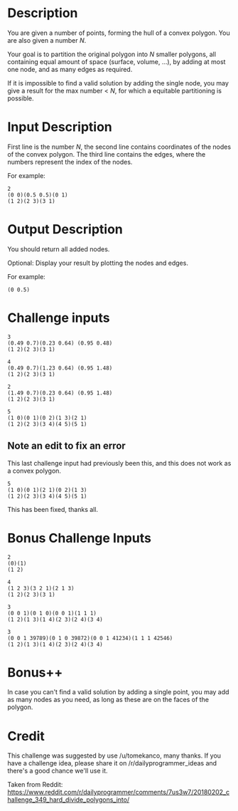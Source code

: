 
# Description

You are given a number of points, forming the hull of a convex polygon.  You are also given a number _N_. 

Your goal is to partition the original polygon into _N_ smaller polygons,  all containing equal amount of space (surface, volume, ...), by adding at most one node, and as many edges as required.

If it is impossible to find a valid solution by adding the single node,  you may give a result for the max number < _N_, for which a equitable partitioning is possible.

# Input Description

First line is the number _N_, the second line contains coordinates of the nodes of the convex polygon. The third line contains the edges, where the numbers represent the index of the nodes.

For example:

    2
    (0 0)(0.5 0.5)(0 1)
    (1 2)(2 3)(3 1)

# Output Description

You should return all added nodes.

Optional: Display your result by plotting the nodes and edges.

For example:

    (0 0.5)

# Challenge inputs

    3 
    (0.49 0.7)(0.23 0.64) (0.95 0.48)
    (1 2)(2 3)(3 1)

    4 
    (0.49 0.7)(1.23 0.64) (0.95 1.48)
    (1 2)(2 3)(3 1)

    2 
    (1.49 0.7)(0.23 0.64) (0.95 1.48)
    (1 2)(2 3)(3 1)

    5
    (1 0)(0 1)(0 2)(1 3)(2 1)
    (1 2)(2 3)(3 4)(4 5)(5 1)

## Note an edit to fix an error

This last challenge input had previously been this, and this does not work as a convex polygon.

    5
    (1 0)(0 1)(2 1)(0 2)(1 3)
    (1 2)(2 3)(3 4)(4 5)(5 1)

This has been fixed, thanks all. 

# Bonus Challenge Inputs

    2
    (0)(1)
    (1 2)

    4
    (1 2 3)(3 2 1)(2 1 3)
    (1 2)(2 3)(3 1)

    3
    (0 0 1)(0 1 0)(0 0 1)(1 1 1)
    (1 2)(1 3)(1 4)(2 3)(2 4)(3 4)

    3
    (0 0 1 39789)(0 1 0 39872)(0 0 1 41234)(1 1 1 42546)
    (1 2)(1 3)(1 4)(2 3)(2 4)(3 4)    

# Bonus++

In case you can't find a valid solution by adding a single point,  you may add as many nodes as you need, as long as these are on the faces of the polygon.


# Credit

This challenge was suggested by use /u/tomekanco, many thanks. If you have a challenge idea, please share it on /r/dailyprogrammer_ideas and there's a good chance we'll use it.

Taken from Reddit: https://www.reddit.com/r/dailyprogrammer/comments/7us3w7/20180202_challenge_349_hard_divide_polygons_into/